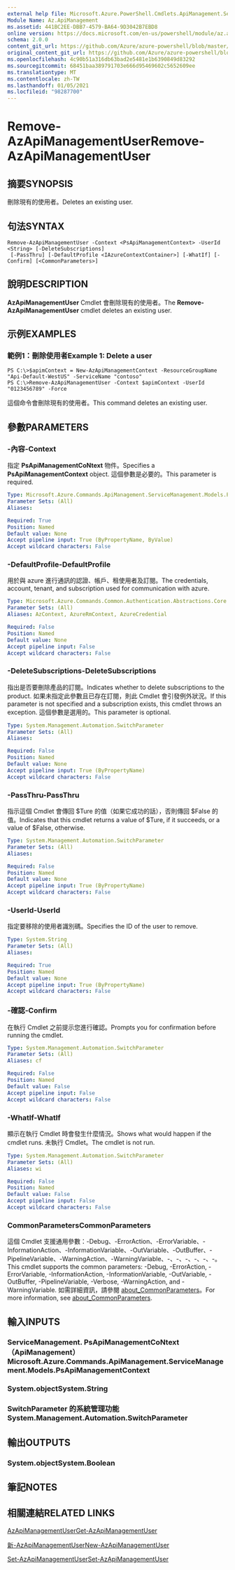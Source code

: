 ```yaml
---
external help file: Microsoft.Azure.PowerShell.Cmdlets.ApiManagement.ServiceManagement.dll-Help.xml
Module Name: Az.ApiManagement
ms.assetid: 441BC2EE-DBB7-4579-BA64-9D3042B7EBD8
online version: https://docs.microsoft.com/en-us/powershell/module/az.apimanagement/remove-azapimanagementuser
schema: 2.0.0
content_git_url: https://github.com/Azure/azure-powershell/blob/master/src/ApiManagement/ApiManagement/help/Remove-AzApiManagementUser.md
original_content_git_url: https://github.com/Azure/azure-powershell/blob/master/src/ApiManagement/ApiManagement/help/Remove-AzApiManagementUser.md
ms.openlocfilehash: 4c90b51a316db63bad2e5481e1b6390849d83292
ms.sourcegitcommit: 68451baa389791703e666d95469602c5652609ee
ms.translationtype: MT
ms.contentlocale: zh-TW
ms.lasthandoff: 01/05/2021
ms.locfileid: "98287700"
---
```

# <span data-ttu-id="4da33-101">Remove-AzApiManagementUser</span><span class="sxs-lookup"><span data-stu-id="4da33-101">Remove-AzApiManagementUser</span></span>

## <span data-ttu-id="4da33-102">摘要</span><span class="sxs-lookup"><span data-stu-id="4da33-102">SYNOPSIS</span></span>
<span data-ttu-id="4da33-103">刪除現有的使用者。</span><span class="sxs-lookup"><span data-stu-id="4da33-103">Deletes an existing user.</span></span>

## <span data-ttu-id="4da33-104">句法</span><span class="sxs-lookup"><span data-stu-id="4da33-104">SYNTAX</span></span>

```
Remove-AzApiManagementUser -Context <PsApiManagementContext> -UserId <String> [-DeleteSubscriptions]
 [-PassThru] [-DefaultProfile <IAzureContextContainer>] [-WhatIf] [-Confirm] [<CommonParameters>]
```

## <span data-ttu-id="4da33-105">說明</span><span class="sxs-lookup"><span data-stu-id="4da33-105">DESCRIPTION</span></span>
<span data-ttu-id="4da33-106">**AzApiManagementUser** Cmdlet 會刪除現有的使用者。</span><span class="sxs-lookup"><span data-stu-id="4da33-106">The **Remove-AzApiManagementUser** cmdlet deletes an existing user.</span></span>

## <span data-ttu-id="4da33-107">示例</span><span class="sxs-lookup"><span data-stu-id="4da33-107">EXAMPLES</span></span>

### <span data-ttu-id="4da33-108">範例1：刪除使用者</span><span class="sxs-lookup"><span data-stu-id="4da33-108">Example 1: Delete a user</span></span>
```
PS C:\>$apimContext = New-AzApiManagementContext -ResourceGroupName "Api-Default-WestUS" -ServiceName "contoso"
PS C:\>Remove-AzApiManagementUser -Context $apimContext -UserId "0123456789" -Force
```

<span data-ttu-id="4da33-109">這個命令會刪除現有的使用者。</span><span class="sxs-lookup"><span data-stu-id="4da33-109">This command deletes an existing user.</span></span>

## <span data-ttu-id="4da33-110">參數</span><span class="sxs-lookup"><span data-stu-id="4da33-110">PARAMETERS</span></span>

### <span data-ttu-id="4da33-111">-內容</span><span class="sxs-lookup"><span data-stu-id="4da33-111">-Context</span></span>
<span data-ttu-id="4da33-112">指定 **PsApiManagementCoNtext** 物件。</span><span class="sxs-lookup"><span data-stu-id="4da33-112">Specifies a **PsApiManagementContext** object.</span></span>
<span data-ttu-id="4da33-113">這個參數是必要的。</span><span class="sxs-lookup"><span data-stu-id="4da33-113">This parameter is required.</span></span>

```yaml
Type: Microsoft.Azure.Commands.ApiManagement.ServiceManagement.Models.PsApiManagementContext
Parameter Sets: (All)
Aliases:

Required: True
Position: Named
Default value: None
Accept pipeline input: True (ByPropertyName, ByValue)
Accept wildcard characters: False
```

### <span data-ttu-id="4da33-114">-DefaultProfile</span><span class="sxs-lookup"><span data-stu-id="4da33-114">-DefaultProfile</span></span>
<span data-ttu-id="4da33-115">用於與 azure 進行通訊的認證、帳戶、租使用者及訂閱。</span><span class="sxs-lookup"><span data-stu-id="4da33-115">The credentials, account, tenant, and subscription used for communication with azure.</span></span>

```yaml
Type: Microsoft.Azure.Commands.Common.Authentication.Abstractions.Core.IAzureContextContainer
Parameter Sets: (All)
Aliases: AzContext, AzureRmContext, AzureCredential

Required: False
Position: Named
Default value: None
Accept pipeline input: False
Accept wildcard characters: False
```

### <span data-ttu-id="4da33-116">-DeleteSubscriptions</span><span class="sxs-lookup"><span data-stu-id="4da33-116">-DeleteSubscriptions</span></span>
<span data-ttu-id="4da33-117">指出是否要刪除產品的訂閱。</span><span class="sxs-lookup"><span data-stu-id="4da33-117">Indicates whether to delete subscriptions to the product.</span></span>
<span data-ttu-id="4da33-118">如果未指定此參數且已存在訂閱，則此 Cmdlet 會引發例外狀況。</span><span class="sxs-lookup"><span data-stu-id="4da33-118">If this parameter is not specified and a subscription exists, this cmdlet throws an exception.</span></span>
<span data-ttu-id="4da33-119">這個參數是選用的。</span><span class="sxs-lookup"><span data-stu-id="4da33-119">This parameter is optional.</span></span>

```yaml
Type: System.Management.Automation.SwitchParameter
Parameter Sets: (All)
Aliases:

Required: False
Position: Named
Default value: None
Accept pipeline input: True (ByPropertyName)
Accept wildcard characters: False
```

### <span data-ttu-id="4da33-120">-PassThru</span><span class="sxs-lookup"><span data-stu-id="4da33-120">-PassThru</span></span>
<span data-ttu-id="4da33-121">指示這個 Cmdlet 會傳回 $Ture 的值（如果它成功的話），否則傳回 $False 的值。</span><span class="sxs-lookup"><span data-stu-id="4da33-121">Indicates that this cmdlet returns a value of $Ture, if it succeeds, or a value of $False, otherwise.</span></span>

```yaml
Type: System.Management.Automation.SwitchParameter
Parameter Sets: (All)
Aliases:

Required: False
Position: Named
Default value: None
Accept pipeline input: True (ByPropertyName)
Accept wildcard characters: False
```

### <span data-ttu-id="4da33-122">-UserId</span><span class="sxs-lookup"><span data-stu-id="4da33-122">-UserId</span></span>
<span data-ttu-id="4da33-123">指定要移除的使用者識別碼。</span><span class="sxs-lookup"><span data-stu-id="4da33-123">Specifies the ID of the user to remove.</span></span>

```yaml
Type: System.String
Parameter Sets: (All)
Aliases:

Required: True
Position: Named
Default value: None
Accept pipeline input: True (ByPropertyName)
Accept wildcard characters: False
```

### <span data-ttu-id="4da33-124">-確認</span><span class="sxs-lookup"><span data-stu-id="4da33-124">-Confirm</span></span>
<span data-ttu-id="4da33-125">在執行 Cmdlet 之前提示您進行確認。</span><span class="sxs-lookup"><span data-stu-id="4da33-125">Prompts you for confirmation before running the cmdlet.</span></span>

```yaml
Type: System.Management.Automation.SwitchParameter
Parameter Sets: (All)
Aliases: cf

Required: False
Position: Named
Default value: False
Accept pipeline input: False
Accept wildcard characters: False
```

### <span data-ttu-id="4da33-126">-WhatIf</span><span class="sxs-lookup"><span data-stu-id="4da33-126">-WhatIf</span></span>
<span data-ttu-id="4da33-127">顯示在執行 Cmdlet 時會發生什麼情況。</span><span class="sxs-lookup"><span data-stu-id="4da33-127">Shows what would happen if the cmdlet runs.</span></span>
<span data-ttu-id="4da33-128">未執行 Cmdlet。</span><span class="sxs-lookup"><span data-stu-id="4da33-128">The cmdlet is not run.</span></span>

```yaml
Type: System.Management.Automation.SwitchParameter
Parameter Sets: (All)
Aliases: wi

Required: False
Position: Named
Default value: False
Accept pipeline input: False
Accept wildcard characters: False
```

### <span data-ttu-id="4da33-129">CommonParameters</span><span class="sxs-lookup"><span data-stu-id="4da33-129">CommonParameters</span></span>
<span data-ttu-id="4da33-130">這個 Cmdlet 支援通用參數：-Debug、-ErrorAction、-ErrorVariable、-InformationAction、-InformationVariable、-OutVariable、-OutBuffer、-PipelineVariable、-WarningAction、-WarningVariable、-、-、-、-、-、-。</span><span class="sxs-lookup"><span data-stu-id="4da33-130">This cmdlet supports the common parameters: -Debug, -ErrorAction, -ErrorVariable, -InformationAction, -InformationVariable, -OutVariable, -OutBuffer, -PipelineVariable, -Verbose, -WarningAction, and -WarningVariable.</span></span> <span data-ttu-id="4da33-131">如需詳細資訊，請參閱 [about_CommonParameters](http://go.microsoft.com/fwlink/?LinkID=113216)。</span><span class="sxs-lookup"><span data-stu-id="4da33-131">For more information, see [about_CommonParameters](http://go.microsoft.com/fwlink/?LinkID=113216).</span></span>

## <span data-ttu-id="4da33-132">輸入</span><span class="sxs-lookup"><span data-stu-id="4da33-132">INPUTS</span></span>

### <span data-ttu-id="4da33-133">ServiceManagement. PsApiManagementCoNtext （ApiManagement）</span><span class="sxs-lookup"><span data-stu-id="4da33-133">Microsoft.Azure.Commands.ApiManagement.ServiceManagement.Models.PsApiManagementContext</span></span>

### <span data-ttu-id="4da33-134">System.object</span><span class="sxs-lookup"><span data-stu-id="4da33-134">System.String</span></span>

### <span data-ttu-id="4da33-135">SwitchParameter 的系統管理功能</span><span class="sxs-lookup"><span data-stu-id="4da33-135">System.Management.Automation.SwitchParameter</span></span>

## <span data-ttu-id="4da33-136">輸出</span><span class="sxs-lookup"><span data-stu-id="4da33-136">OUTPUTS</span></span>

### <span data-ttu-id="4da33-137">System.object</span><span class="sxs-lookup"><span data-stu-id="4da33-137">System.Boolean</span></span>

## <span data-ttu-id="4da33-138">筆記</span><span class="sxs-lookup"><span data-stu-id="4da33-138">NOTES</span></span>

## <span data-ttu-id="4da33-139">相關連結</span><span class="sxs-lookup"><span data-stu-id="4da33-139">RELATED LINKS</span></span>

[<span data-ttu-id="4da33-140">AzApiManagementUser</span><span class="sxs-lookup"><span data-stu-id="4da33-140">Get-AzApiManagementUser</span></span>](./Get-AzApiManagementUser.md)

[<span data-ttu-id="4da33-141">新-AzApiManagementUser</span><span class="sxs-lookup"><span data-stu-id="4da33-141">New-AzApiManagementUser</span></span>](./New-AzApiManagementUser.md)

[<span data-ttu-id="4da33-142">Set-AzApiManagementUser</span><span class="sxs-lookup"><span data-stu-id="4da33-142">Set-AzApiManagementUser</span></span>](./Set-AzApiManagementUser.md)


